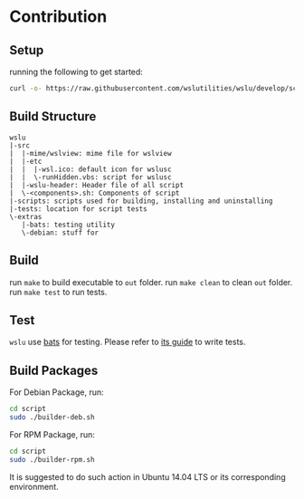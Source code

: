 # Contribution

## Setup

running the following to get started:

```bash
curl -o- https://raw.githubusercontent.com/wslutilities/wslu/develop/scripts/install.sh | bash
```

## Build Structure

```
wslu
|-src
|  |-mime/wslview: mime file for wslview
|  |-etc
|  |  |-wsl.ico: default icon for wslusc
|  |  \-runHidden.vbs: script for wslusc
|  |-wslu-header: Header file of all script
|  \-<components>.sh: Components of script
|-scripts: scripts used for building, installing and uninstalling
|-tests: location for script tests
\-extras
   |-bats: testing utility
   \-debian: stuff for 
```

## Build

run `make` to build executable to `out` folder.
run `make clean` to clean `out` folder.
run `make test` to run tests.

## Test

`wslu` use [bats](https://github.com/bats-core/bats-core) for testing. Please refer to [its guide](https://github.com/bats-core/bats-core#writing-tests) to write tests.

## Build Packages

For Debian Package, run:
```bash
cd script
sudo ./builder-deb.sh
```

For RPM Package, run:
```bash
cd script
sudo ./builder-rpm.sh
```

It is suggested to do such action in Ubuntu 14.04 LTS or its corresponding environment.
